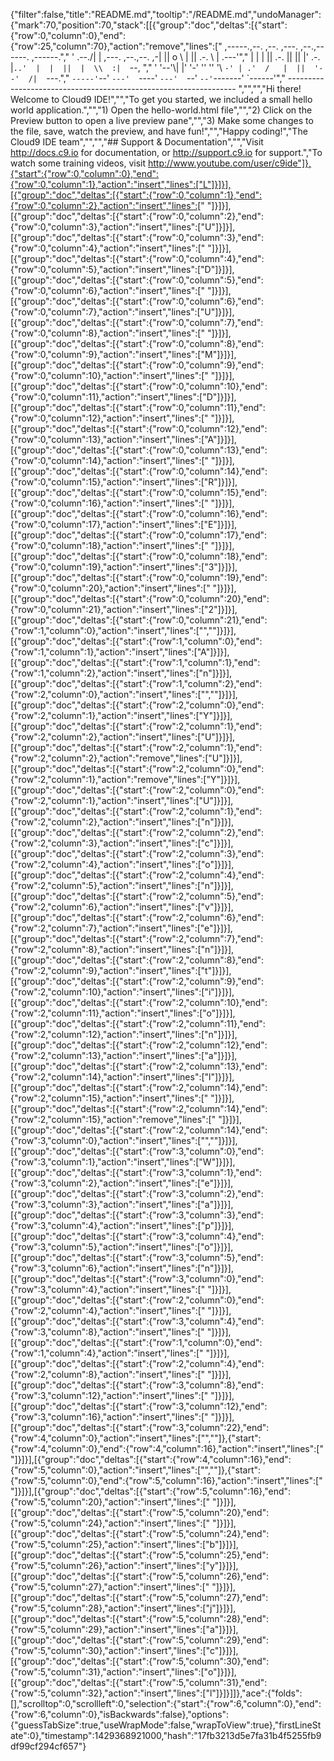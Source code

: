 {"filter":false,"title":"README.md","tooltip":"/README.md","undoManager":{"mark":70,"position":70,"stack":[[{"group":"doc","deltas":[{"start":{"row":0,"column":0},"end":{"row":25,"column":70},"action":"remove","lines":["     ,-----.,--.                  ,--. ,---.   ,--.,------.  ,------.","    '  .--./|  | ,---. ,--.,--. ,-|  || o   \\  |  ||  .-.  \\ |  .---'","    |  |    |  || .-. ||  ||  |' .-. |`..'  |  |  ||  |  \\  :|  `--, ","    '  '--'\\|  |' '-' ''  ''  '\\ `-' | .'  /   |  ||  '--'  /|  `---.","     `-----'`--' `---'  `----'  `---'  `--'    `--'`-------' `------'","    ----------------------------------------------------------------- ","","","Hi there! Welcome to Cloud9 IDE!","","To get you started, we included a small hello world application.","","1) Open the hello-world.html file","","2) Click on the Preview button to open a live preview pane","","3) Make some changes to the file, save, watch the preview, and have fun!","","Happy coding!","The Cloud9 IDE team","","","## Support & Documentation","","Visit http://docs.c9.io for documentation, or http://support.c9.io for support.","To watch some training videos, visit http://www.youtube.com/user/c9ide"]},{"start":{"row":0,"column":0},"end":{"row":0,"column":1},"action":"insert","lines":["L"]}]}],[{"group":"doc","deltas":[{"start":{"row":0,"column":1},"end":{"row":0,"column":2},"action":"insert","lines":[" "]}]}],[{"group":"doc","deltas":[{"start":{"row":0,"column":2},"end":{"row":0,"column":3},"action":"insert","lines":["U"]}]}],[{"group":"doc","deltas":[{"start":{"row":0,"column":3},"end":{"row":0,"column":4},"action":"insert","lines":[" "]}]}],[{"group":"doc","deltas":[{"start":{"row":0,"column":4},"end":{"row":0,"column":5},"action":"insert","lines":["D"]}]}],[{"group":"doc","deltas":[{"start":{"row":0,"column":5},"end":{"row":0,"column":6},"action":"insert","lines":[" "]}]}],[{"group":"doc","deltas":[{"start":{"row":0,"column":6},"end":{"row":0,"column":7},"action":"insert","lines":["U"]}]}],[{"group":"doc","deltas":[{"start":{"row":0,"column":7},"end":{"row":0,"column":8},"action":"insert","lines":[" "]}]}],[{"group":"doc","deltas":[{"start":{"row":0,"column":8},"end":{"row":0,"column":9},"action":"insert","lines":["M"]}]}],[{"group":"doc","deltas":[{"start":{"row":0,"column":9},"end":{"row":0,"column":10},"action":"insert","lines":[" "]}]}],[{"group":"doc","deltas":[{"start":{"row":0,"column":10},"end":{"row":0,"column":11},"action":"insert","lines":["D"]}]}],[{"group":"doc","deltas":[{"start":{"row":0,"column":11},"end":{"row":0,"column":12},"action":"insert","lines":[" "]}]}],[{"group":"doc","deltas":[{"start":{"row":0,"column":12},"end":{"row":0,"column":13},"action":"insert","lines":["A"]}]}],[{"group":"doc","deltas":[{"start":{"row":0,"column":13},"end":{"row":0,"column":14},"action":"insert","lines":[" "]}]}],[{"group":"doc","deltas":[{"start":{"row":0,"column":14},"end":{"row":0,"column":15},"action":"insert","lines":["R"]}]}],[{"group":"doc","deltas":[{"start":{"row":0,"column":15},"end":{"row":0,"column":16},"action":"insert","lines":[" "]}]}],[{"group":"doc","deltas":[{"start":{"row":0,"column":16},"end":{"row":0,"column":17},"action":"insert","lines":["E"]}]}],[{"group":"doc","deltas":[{"start":{"row":0,"column":17},"end":{"row":0,"column":18},"action":"insert","lines":[" "]}]}],[{"group":"doc","deltas":[{"start":{"row":0,"column":18},"end":{"row":0,"column":19},"action":"insert","lines":["3"]}]}],[{"group":"doc","deltas":[{"start":{"row":0,"column":19},"end":{"row":0,"column":20},"action":"insert","lines":[" "]}]}],[{"group":"doc","deltas":[{"start":{"row":0,"column":20},"end":{"row":0,"column":21},"action":"insert","lines":["2"]}]}],[{"group":"doc","deltas":[{"start":{"row":0,"column":21},"end":{"row":1,"column":0},"action":"insert","lines":["",""]}]}],[{"group":"doc","deltas":[{"start":{"row":1,"column":0},"end":{"row":1,"column":1},"action":"insert","lines":["A"]}]}],[{"group":"doc","deltas":[{"start":{"row":1,"column":1},"end":{"row":1,"column":2},"action":"insert","lines":["n"]}]}],[{"group":"doc","deltas":[{"start":{"row":1,"column":2},"end":{"row":2,"column":0},"action":"insert","lines":["",""]}]}],[{"group":"doc","deltas":[{"start":{"row":2,"column":0},"end":{"row":2,"column":1},"action":"insert","lines":["Y"]}]}],[{"group":"doc","deltas":[{"start":{"row":2,"column":1},"end":{"row":2,"column":2},"action":"insert","lines":["U"]}]}],[{"group":"doc","deltas":[{"start":{"row":2,"column":1},"end":{"row":2,"column":2},"action":"remove","lines":["U"]}]}],[{"group":"doc","deltas":[{"start":{"row":2,"column":0},"end":{"row":2,"column":1},"action":"remove","lines":["Y"]}]}],[{"group":"doc","deltas":[{"start":{"row":2,"column":0},"end":{"row":2,"column":1},"action":"insert","lines":["U"]}]}],[{"group":"doc","deltas":[{"start":{"row":2,"column":1},"end":{"row":2,"column":2},"action":"insert","lines":["n"]}]}],[{"group":"doc","deltas":[{"start":{"row":2,"column":2},"end":{"row":2,"column":3},"action":"insert","lines":["c"]}]}],[{"group":"doc","deltas":[{"start":{"row":2,"column":3},"end":{"row":2,"column":4},"action":"insert","lines":["o"]}]}],[{"group":"doc","deltas":[{"start":{"row":2,"column":4},"end":{"row":2,"column":5},"action":"insert","lines":["n"]}]}],[{"group":"doc","deltas":[{"start":{"row":2,"column":5},"end":{"row":2,"column":6},"action":"insert","lines":["v"]}]}],[{"group":"doc","deltas":[{"start":{"row":2,"column":6},"end":{"row":2,"column":7},"action":"insert","lines":["e"]}]}],[{"group":"doc","deltas":[{"start":{"row":2,"column":7},"end":{"row":2,"column":8},"action":"insert","lines":["n"]}]}],[{"group":"doc","deltas":[{"start":{"row":2,"column":8},"end":{"row":2,"column":9},"action":"insert","lines":["t"]}]}],[{"group":"doc","deltas":[{"start":{"row":2,"column":9},"end":{"row":2,"column":10},"action":"insert","lines":["i"]}]}],[{"group":"doc","deltas":[{"start":{"row":2,"column":10},"end":{"row":2,"column":11},"action":"insert","lines":["o"]}]}],[{"group":"doc","deltas":[{"start":{"row":2,"column":11},"end":{"row":2,"column":12},"action":"insert","lines":["n"]}]}],[{"group":"doc","deltas":[{"start":{"row":2,"column":12},"end":{"row":2,"column":13},"action":"insert","lines":["a"]}]}],[{"group":"doc","deltas":[{"start":{"row":2,"column":13},"end":{"row":2,"column":14},"action":"insert","lines":["l"]}]}],[{"group":"doc","deltas":[{"start":{"row":2,"column":14},"end":{"row":2,"column":15},"action":"insert","lines":[" "]}]}],[{"group":"doc","deltas":[{"start":{"row":2,"column":14},"end":{"row":2,"column":15},"action":"remove","lines":[" "]}]}],[{"group":"doc","deltas":[{"start":{"row":2,"column":14},"end":{"row":3,"column":0},"action":"insert","lines":["",""]}]}],[{"group":"doc","deltas":[{"start":{"row":3,"column":0},"end":{"row":3,"column":1},"action":"insert","lines":["W"]}]}],[{"group":"doc","deltas":[{"start":{"row":3,"column":1},"end":{"row":3,"column":2},"action":"insert","lines":["e"]}]}],[{"group":"doc","deltas":[{"start":{"row":3,"column":2},"end":{"row":3,"column":3},"action":"insert","lines":["a"]}]}],[{"group":"doc","deltas":[{"start":{"row":3,"column":3},"end":{"row":3,"column":4},"action":"insert","lines":["p"]}]}],[{"group":"doc","deltas":[{"start":{"row":3,"column":4},"end":{"row":3,"column":5},"action":"insert","lines":["o"]}]}],[{"group":"doc","deltas":[{"start":{"row":3,"column":5},"end":{"row":3,"column":6},"action":"insert","lines":["n"]}]}],[{"group":"doc","deltas":[{"start":{"row":3,"column":0},"end":{"row":3,"column":4},"action":"insert","lines":["    "]}]}],[{"group":"doc","deltas":[{"start":{"row":2,"column":0},"end":{"row":2,"column":4},"action":"insert","lines":["    "]}]}],[{"group":"doc","deltas":[{"start":{"row":3,"column":4},"end":{"row":3,"column":8},"action":"insert","lines":["    "]}]}],[{"group":"doc","deltas":[{"start":{"row":1,"column":0},"end":{"row":1,"column":4},"action":"insert","lines":["    "]}]}],[{"group":"doc","deltas":[{"start":{"row":2,"column":4},"end":{"row":2,"column":8},"action":"insert","lines":["    "]}]}],[{"group":"doc","deltas":[{"start":{"row":3,"column":8},"end":{"row":3,"column":12},"action":"insert","lines":["    "]}]}],[{"group":"doc","deltas":[{"start":{"row":3,"column":12},"end":{"row":3,"column":16},"action":"insert","lines":["    "]}]}],[{"group":"doc","deltas":[{"start":{"row":3,"column":22},"end":{"row":4,"column":0},"action":"insert","lines":["",""]},{"start":{"row":4,"column":0},"end":{"row":4,"column":16},"action":"insert","lines":["                "]}]}],[{"group":"doc","deltas":[{"start":{"row":4,"column":16},"end":{"row":5,"column":0},"action":"insert","lines":["",""]},{"start":{"row":5,"column":0},"end":{"row":5,"column":16},"action":"insert","lines":["                "]}]}],[{"group":"doc","deltas":[{"start":{"row":5,"column":16},"end":{"row":5,"column":20},"action":"insert","lines":["    "]}]}],[{"group":"doc","deltas":[{"start":{"row":5,"column":20},"end":{"row":5,"column":24},"action":"insert","lines":["    "]}]}],[{"group":"doc","deltas":[{"start":{"row":5,"column":24},"end":{"row":5,"column":25},"action":"insert","lines":["b"]}]}],[{"group":"doc","deltas":[{"start":{"row":5,"column":25},"end":{"row":5,"column":26},"action":"insert","lines":["y"]}]}],[{"group":"doc","deltas":[{"start":{"row":5,"column":26},"end":{"row":5,"column":27},"action":"insert","lines":[" "]}]}],[{"group":"doc","deltas":[{"start":{"row":5,"column":27},"end":{"row":5,"column":28},"action":"insert","lines":["j"]}]}],[{"group":"doc","deltas":[{"start":{"row":5,"column":28},"end":{"row":5,"column":29},"action":"insert","lines":["a"]}]}],[{"group":"doc","deltas":[{"start":{"row":5,"column":29},"end":{"row":5,"column":30},"action":"insert","lines":["c"]}]}],[{"group":"doc","deltas":[{"start":{"row":5,"column":30},"end":{"row":5,"column":31},"action":"insert","lines":["o"]}]}],[{"group":"doc","deltas":[{"start":{"row":5,"column":31},"end":{"row":5,"column":32},"action":"insert","lines":["l"]}]}]]},"ace":{"folds":[],"scrolltop":0,"scrollleft":0,"selection":{"start":{"row":6,"column":0},"end":{"row":6,"column":0},"isBackwards":false},"options":{"guessTabSize":true,"useWrapMode":false,"wrapToView":true},"firstLineState":0},"timestamp":1429368921000,"hash":"17fb3213d5e7fa31b4f5255fb9df99cf294cf657"}